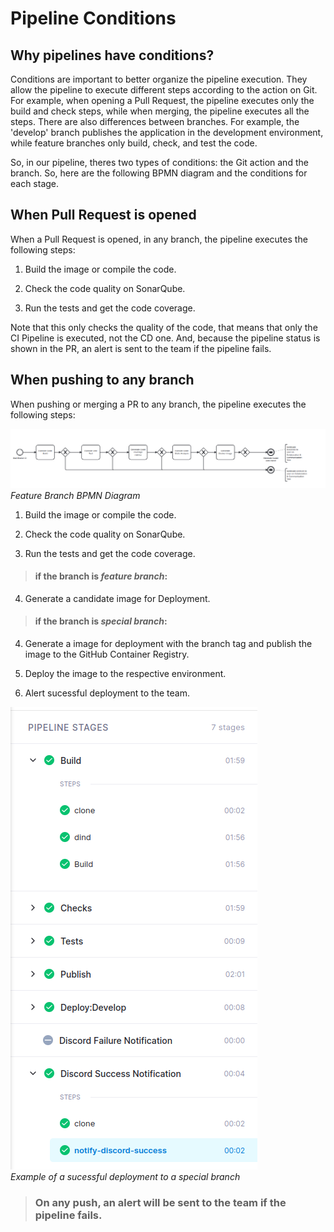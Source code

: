 # Pipeline Conditions

## Why pipelines have conditions?

Conditions are important to better organize the pipeline execution. They allow the pipeline to execute different steps according to the action on Git. For example, when opening a Pull Request, the pipeline executes only the build and check steps, while when merging, the pipeline executes all the steps. There are also differences between branches. For example, the 'develop' branch publishes the application in the development environment, while feature branches only build, check, and test the code.

So, in our pipeline, theres two types of conditions: the Git action and the branch. So, here are the following BPMN diagram and the conditions for each stage.

## When Pull Request is opened

When a Pull Request is opened, in any branch, the pipeline executes the following steps:

1. Build the image or compile the code.

2. Check the code quality on SonarQube.

3. Run the tests and get the code coverage.

Note that this only checks the quality of the code, that means that only the CI Pipeline is executed, not the CD one. And, because the pipeline status is shown in the PR, an alert is sent to the team if the pipeline fails.

## When pushing to any branch

When pushing or merging a PR to any branch, the pipeline executes the following steps:

![alt text](image-1.png)
_Feature Branch BPMN Diagram_


1. Build the image or compile the code.

2. Check the code quality on SonarQube.

3. Run the tests and get the code coverage.

> #### if the branch is _feature branch_:

4. Generate a candidate image for Deployment.

> #### if the branch is _special branch_:

4. Generate a image for deployment with the branch tag and publish the image to the GitHub Container Registry.

5. Deploy the image to the respective environment.

6. Alert sucessful deployment to the team. 

![Sucessful Special Branch](image-2.png)  
_Example of a sucessful deployment to a special branch_


> ### On any push, an alert will be sent to the team if the pipeline fails.